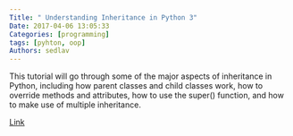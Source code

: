 ```yaml
---
Title: " Understanding Inheritance in Python 3"
Date: 2017-04-06 13:05:33
Categories: [programming]
tags: [pyhton, oop]
Authors: sedlav
---
```


This tutorial will go through some of the major aspects of inheritance in Python, including how parent classes and child classes work, how to override methods and attributes, how to use the super() function, and how to make use of multiple inheritance.

[Link](https://www.digitalocean.com/community/tutorials/a-guide-to-time-series-forecasting-with-prophet-in-python-3)
